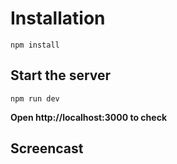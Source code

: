 # Installation
```
npm install
```
## Start the server
```
npm run dev
```


**Open http://localhost:3000 to check**

## Screencast



